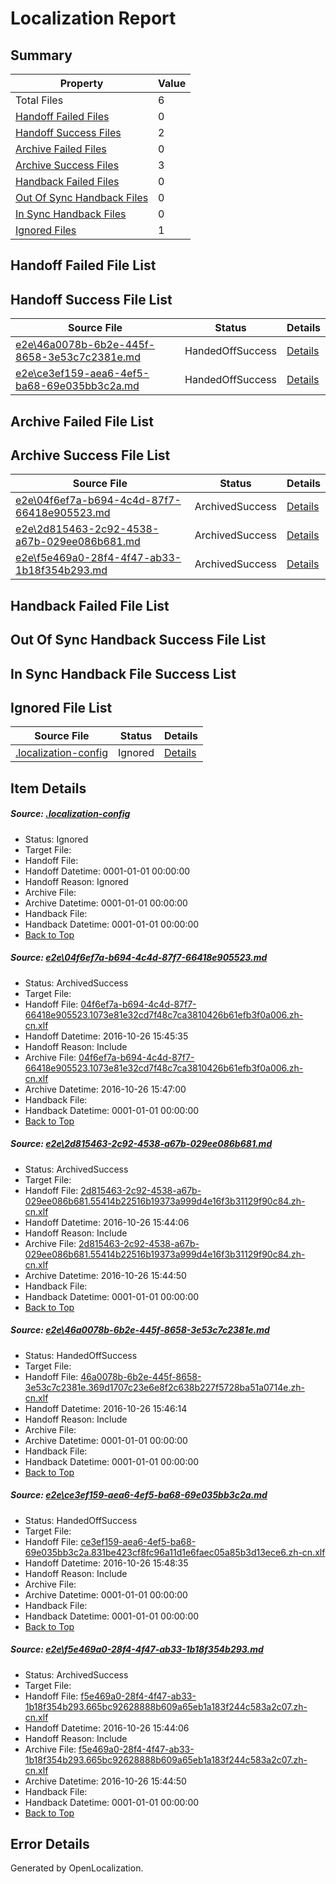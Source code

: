# <a name='report-top'></a> Localization Report

## Summary
 Property | Value 
 -------- | ----- 
 Total Files | 6
[ Handoff Failed Files ](#handoff-failed-list)| 0
[ Handoff Success Files ](#handoff-success-list)| 2
[ Archive Failed Files ](#archive-failed-list)| 0
[ Archive Success Files ](#archive-success-list)| 3
[ Handback Failed Files ](#handback-failed-list)| 0
[ Out Of Sync Handback Files ](#outofsync-handback-success-list)| 0
[ In Sync Handback Files ](#insync-handback-success-list)| 0
[ Ignored Files ](#ignored-list)| 1

## <a name='handoff-failed-list'></a> Handoff Failed File List

## <a name='handoff-success-list'></a> Handoff Success File List
 Source File | Status | Details 
 ----------- | ------ | ------- 
 [e2e\46a0078b-6b2e-445f-8658-3e53c7c2381e.md](https://github.com/OpenLocalizationTestOrg/ol-test0/blob/65d476c3f045d538a37e60c80a4e599307f67ee0/e2e/46a0078b-6b2e-445f-8658-3e53c7c2381e.md) | HandedOffSuccess | [Details](#ad07871414c6aecaa408a25b86dc6eef0ae61dcb3)
 [e2e\ce3ef159-aea6-4ef5-ba68-69e035bb3c2a.md](https://github.com/OpenLocalizationTestOrg/ol-test0/blob/534168b8347a635680d39275fc7e3f3b827080c6/e2e/ce3ef159-aea6-4ef5-ba68-69e035bb3c2a.md) | HandedOffSuccess | [Details](#9174a5af8cf2925bad1d0cff0dc1925f6eb0f7044)

## <a name='archive-failed-list'></a> Archive Failed File List

## <a name='archive-success-list'></a> Archive Success File List
 Source File | Status | Details 
 ----------- | ------ | ------- 
 [e2e\04f6ef7a-b694-4c4d-87f7-66418e905523.md](https://github.com/OpenLocalizationTestOrg/ol-test0/blob/7e3da1642b1427b4405cda574b59788d91c13188/e2e/04f6ef7a-b694-4c4d-87f7-66418e905523.md) | ArchivedSuccess | [Details](#d414911e8dcc64ba1458ef57f5fb512ca60ffca11)
 [e2e\2d815463-2c92-4538-a67b-029ee086b681.md](https://github.com/OpenLocalizationTestOrg/ol-test0/blob/469cd3292e13b717d9b16aee7a27eeecefe9ffa8/e2e/2d815463-2c92-4538-a67b-029ee086b681.md) | ArchivedSuccess | [Details](#0289c3060adc8a56cee767852c4c735b72b5f0472)
 [e2e\f5e469a0-28f4-4f47-ab33-1b18f354b293.md](https://github.com/OpenLocalizationTestOrg/ol-test0/blob/469cd3292e13b717d9b16aee7a27eeecefe9ffa8/e2e/f5e469a0-28f4-4f47-ab33-1b18f354b293.md) | ArchivedSuccess | [Details](#1aa8d1e7c8458e8bb504e21526cc55ce6d65c73c5)

## <a name='handback-failed-list'></a> Handback Failed File List

## <a name='outofsync-handback-success-list'></a> Out Of Sync Handback Success File List

## <a name='insync-handback-success-list'></a> In Sync Handback File Success List

## <a name='ignored-list'></a> Ignored File List
 Source File | Status | Details 
 ----------- | ------ | ------- 
 [.localization-config](https://github.com/OpenLocalizationTestOrg/ol-test0/blob/534168b8347a635680d39275fc7e3f3b827080c6/.localization-config) | Ignored | [Details](#c268a05ecaa7ec85942ed632c29928ee5bd6da8d0)

## Item Details
##### <a name='c268a05ecaa7ec85942ed632c29928ee5bd6da8d0'></a> Source: [.localization-config](https://github.com/OpenLocalizationTestOrg/ol-test0/blob/534168b8347a635680d39275fc7e3f3b827080c6/.localization-config)
* Status: Ignored
* Target File: 
* Handoff File: 
* Handoff Datetime: 0001-01-01 00:00:00
* Handoff Reason: Ignored
* Archive File: 
* Archive Datetime: 0001-01-01 00:00:00
* Handback File: 
* Handback Datetime: 0001-01-01 00:00:00
* [Back to Top](#report-top)

##### <a name='d414911e8dcc64ba1458ef57f5fb512ca60ffca11'></a> Source: [e2e\04f6ef7a-b694-4c4d-87f7-66418e905523.md](https://github.com/OpenLocalizationTestOrg/ol-test0/blob/7e3da1642b1427b4405cda574b59788d91c13188/e2e/04f6ef7a-b694-4c4d-87f7-66418e905523.md)
* Status: ArchivedSuccess
* Target File: 
* Handoff File: [04f6ef7a-b694-4c4d-87f7-66418e905523.1073e81e32cd7f48c7ca3810426b61efb3f0a006.zh-cn.xlf](https://github.com/OpenLocalizationTestOrg/ol-test0-handoff/blob/35ca6602d89a319cdfa6a4efa33ddbed475f1a06/ol-handoff/OpenLocalizationTestOrg/ol-test0-zhcn/shujia/ht/04f6ef7a-b694-4c4d-87f7-66418e905523.1073e81e32cd7f48c7ca3810426b61efb3f0a006.zh-cn.xlf)
* Handoff Datetime: 2016-10-26 15:45:35
* Handoff Reason: Include
* Archive File: [04f6ef7a-b694-4c4d-87f7-66418e905523.1073e81e32cd7f48c7ca3810426b61efb3f0a006.zh-cn.xlf](https://github.com/OpenLocalizationTestOrg/ol-test0-handoff/blob/50262f79fc62ea60b77fa3e418ccc3934a2aab5e/ol-archive/OpenLocalizationTestOrg/ol-test0-zhcn/shujia/ht/04f6ef7a-b694-4c4d-87f7-66418e905523.1073e81e32cd7f48c7ca3810426b61efb3f0a006.zh-cn.xlf)
* Archive Datetime: 2016-10-26 15:47:00
* Handback File: 
* Handback Datetime: 0001-01-01 00:00:00
* [Back to Top](#report-top)

##### <a name='0289c3060adc8a56cee767852c4c735b72b5f0472'></a> Source: [e2e\2d815463-2c92-4538-a67b-029ee086b681.md](https://github.com/OpenLocalizationTestOrg/ol-test0/blob/469cd3292e13b717d9b16aee7a27eeecefe9ffa8/e2e/2d815463-2c92-4538-a67b-029ee086b681.md)
* Status: ArchivedSuccess
* Target File: 
* Handoff File: [2d815463-2c92-4538-a67b-029ee086b681.55414b22516b19373a999d4e16f3b31129f90c84.zh-cn.xlf](https://github.com/OpenLocalizationTestOrg/ol-test0-handoff/blob/c0cf51c4d23fac99fbd8d1037b89f1088bcfb2e7/ol-handoff/OpenLocalizationTestOrg/ol-test0-zhcn/shujia/ht/2d815463-2c92-4538-a67b-029ee086b681.55414b22516b19373a999d4e16f3b31129f90c84.zh-cn.xlf)
* Handoff Datetime: 2016-10-26 15:44:06
* Handoff Reason: Include
* Archive File: [2d815463-2c92-4538-a67b-029ee086b681.55414b22516b19373a999d4e16f3b31129f90c84.zh-cn.xlf](https://github.com/OpenLocalizationTestOrg/ol-test0-handoff/blob/16f2b268b951d52ac1667694e5398355ae98bd23/ol-archive/OpenLocalizationTestOrg/ol-test0-zhcn/shujia/ht/2d815463-2c92-4538-a67b-029ee086b681.55414b22516b19373a999d4e16f3b31129f90c84.zh-cn.xlf)
* Archive Datetime: 2016-10-26 15:44:50
* Handback File: 
* Handback Datetime: 0001-01-01 00:00:00
* [Back to Top](#report-top)

##### <a name='ad07871414c6aecaa408a25b86dc6eef0ae61dcb3'></a> Source: [e2e\46a0078b-6b2e-445f-8658-3e53c7c2381e.md](https://github.com/OpenLocalizationTestOrg/ol-test0/blob/65d476c3f045d538a37e60c80a4e599307f67ee0/e2e/46a0078b-6b2e-445f-8658-3e53c7c2381e.md)
* Status: HandedOffSuccess
* Target File: 
* Handoff File: [46a0078b-6b2e-445f-8658-3e53c7c2381e.369d1707c23e6e8f2c638b227f5728ba51a0714e.zh-cn.xlf](https://github.com/OpenLocalizationTestOrg/ol-test0-handoff/blob/0572f05fb9d1320acced24f7f5ec83b82ffcd3ee/ol-handoff/OpenLocalizationTestOrg/ol-test0-zhcn/shujia/ht/46a0078b-6b2e-445f-8658-3e53c7c2381e.369d1707c23e6e8f2c638b227f5728ba51a0714e.zh-cn.xlf)
* Handoff Datetime: 2016-10-26 15:46:14
* Handoff Reason: Include
* Archive File: 
* Archive Datetime: 0001-01-01 00:00:00
* Handback File: 
* Handback Datetime: 0001-01-01 00:00:00
* [Back to Top](#report-top)

##### <a name='9174a5af8cf2925bad1d0cff0dc1925f6eb0f7044'></a> Source: [e2e\ce3ef159-aea6-4ef5-ba68-69e035bb3c2a.md](https://github.com/OpenLocalizationTestOrg/ol-test0/blob/534168b8347a635680d39275fc7e3f3b827080c6/e2e/ce3ef159-aea6-4ef5-ba68-69e035bb3c2a.md)
* Status: HandedOffSuccess
* Target File: 
* Handoff File: [ce3ef159-aea6-4ef5-ba68-69e035bb3c2a.831be423cf8fc96a11d1e6faec05a85b3d13ece6.zh-cn.xlf](https://github.com/OpenLocalizationTestOrg/ol-test0-handoff/blob/c061706c48db897b5c03cd138ced00a03425f413/ol-handoff/OpenLocalizationTestOrg/ol-test0-zhcn/shujia/ht/ce3ef159-aea6-4ef5-ba68-69e035bb3c2a.831be423cf8fc96a11d1e6faec05a85b3d13ece6.zh-cn.xlf)
* Handoff Datetime: 2016-10-26 15:48:35
* Handoff Reason: Include
* Archive File: 
* Archive Datetime: 0001-01-01 00:00:00
* Handback File: 
* Handback Datetime: 0001-01-01 00:00:00
* [Back to Top](#report-top)

##### <a name='1aa8d1e7c8458e8bb504e21526cc55ce6d65c73c5'></a> Source: [e2e\f5e469a0-28f4-4f47-ab33-1b18f354b293.md](https://github.com/OpenLocalizationTestOrg/ol-test0/blob/469cd3292e13b717d9b16aee7a27eeecefe9ffa8/e2e/f5e469a0-28f4-4f47-ab33-1b18f354b293.md)
* Status: ArchivedSuccess
* Target File: 
* Handoff File: [f5e469a0-28f4-4f47-ab33-1b18f354b293.665bc92628888b609a65eb1a183f244c583a2c07.zh-cn.xlf](https://github.com/OpenLocalizationTestOrg/ol-test0-handoff/blob/c0cf51c4d23fac99fbd8d1037b89f1088bcfb2e7/ol-handoff/OpenLocalizationTestOrg/ol-test0-zhcn/shujia/ht/f5e469a0-28f4-4f47-ab33-1b18f354b293.665bc92628888b609a65eb1a183f244c583a2c07.zh-cn.xlf)
* Handoff Datetime: 2016-10-26 15:44:06
* Handoff Reason: Include
* Archive File: [f5e469a0-28f4-4f47-ab33-1b18f354b293.665bc92628888b609a65eb1a183f244c583a2c07.zh-cn.xlf](https://github.com/OpenLocalizationTestOrg/ol-test0-handoff/blob/16f2b268b951d52ac1667694e5398355ae98bd23/ol-archive/OpenLocalizationTestOrg/ol-test0-zhcn/shujia/ht/f5e469a0-28f4-4f47-ab33-1b18f354b293.665bc92628888b609a65eb1a183f244c583a2c07.zh-cn.xlf)
* Archive Datetime: 2016-10-26 15:44:50
* Handback File: 
* Handback Datetime: 0001-01-01 00:00:00
* [Back to Top](#report-top)


## Error Details

Generated by OpenLocalization.
